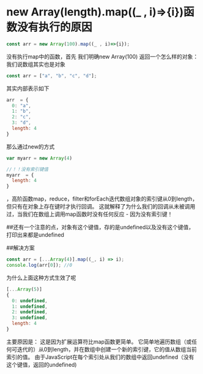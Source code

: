 # new Array(length).map((_ , i)=>{i})函数没有执行的原因
```js
const arr = new Array(100).map((_ , i)=>{i});


```

没有执行map中的函数，首先 我们明确new Array(100) 返回一个怎么样的对象：
我们说数组其实也是对象
```js
const arr = ["a", "b", "c", "d"];

```
其实内部表示如下

```js
arr  = {
  0: "a",
  1: "b",
  2: "c",
  3: "d",
  length: 4
}
```
那么通过new的方式

```js
var myarr = new Array(4)

```

```js
//！！没有索引键值
myarr  = {
  length: 4
}

```

，高阶函数map，reduce，filter和forEach迭代数组对象的索引键从0到length，但只有在对象上存在键时才执行回调。 这就解释了为什么我们的回调从未被调用过，当我们在数组上调用map函数时没有任何反应 - 因为没有索引键！

##还有一个注意的点，对象有这个键值，存的是undefined以及没有这个键值，打印出来都是undefined

##解决方案
```js
const arr = [...Array(4)].map((_, i) => i);
console.log(arr[0]); //0

```
为什么上面这种方式生效了呢

```js
[...Array(5)]
{
  0: undefined,
  1: undefined,
  2: undefined,
  3: undefined,
  length: 4
}
```

主要原因是：
这是因为扩展运算符比map函数更简单。 它简单地遍历数组（或任何可迭代的）从0到length，并在数组中创建一个新的索引键，它的值从数组当前索引的值。 由于JavaScript在每个索引处从我们的数组中返回undefined（没有这个键值，返回的undefined)
